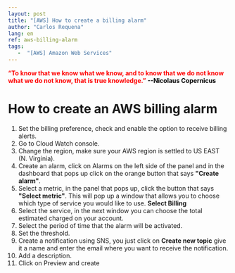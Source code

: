 ```yaml
---
layout: post
title: "[AWS] How to create a billing alarm"
author: "Carlos Requena"
lang: en
ref: aws-billing-alarm
tags:
   -  "[AWS] Amazon Web Services" 
---
```

<span style="color:red">**“To know that we know what we know, and to know that we do not know what we do not know, that is true knowledge.”**</span>
<span style="color:black;font-weight: bold">--Nicolaus Copernicus</span>

# How to create an AWS billing alarm

1.  Set the billing preference, check and enable the option to receive billing alerts.
2.  Go to Cloud Watch console.
3.  Change the region, make sure your AWS region is settled to US EAST (N. Virginia).
4.  Create an alarm, click on Alarms on the left side of the panel and in the dashboard that pops up click on the orange button that says **"Create alarm"**.
5.  Select a metric, in the panel that pops up, click the button that says **"Select metric"**. This will pop up a window that allows you to choose which
type of service you would like to use. **Select Billing**
6.  Select the service, in the next window you can choose the total estimated charged on your account.
7.  Select the period of time that the alarm will be activated.
8.  Set the threshold.
9.  Create a notification using SNS, you just click on **Create new topic** give it a name and enter the email where you want to receive the notification.
10. Add a description.
11. Click on Preview and create

